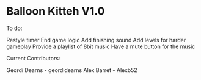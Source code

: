 Balloon Kitteh V1.0
======================

To do:

Restyle timer
End game logic
Add finishing sound
Add levels for harder gameplay
Provide a playlist of 8bit music
Have a mute button for the music

Current Contributors:

Geordi Dearns - geordidearns
Alex Barret - Alexb52
